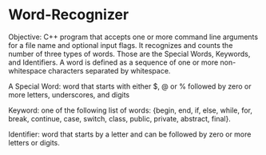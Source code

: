 # Word-Recognizer
Objective: C++ program that accepts one or more command line arguments for a file name and 
optional input flags. It recognizes and counts the number of three types of words. Those are the Special Words, Keywords, and 
Identifiers. A word is defined as a sequence of one or more non-whitespace characters separated by 
whitespace. 

A Special Word: word that starts with either $, @ or % followed by zero or more letters, underscores, and digits

Keyword: one of the following list of words: {begin, end, if, else, while, for, break, 
continue, case, switch, class, public, private, abstract, final}. 

Identifier: word that starts by a letter and can be followed by zero or more letters or digits.

